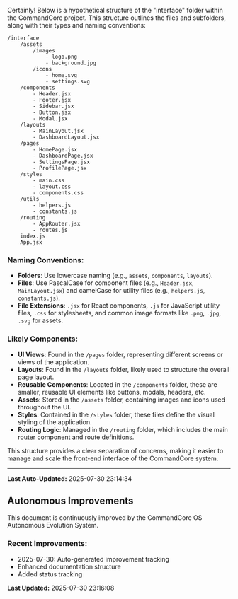 Certainly! Below is a hypothetical structure of the "interface" folder within the CommandCore project. This structure outlines the files and subfolders, along with their types and naming conventions:

```
/interface
    /assets
        /images
            - logo.png
            - background.jpg
        /icons
            - home.svg
            - settings.svg
    /components
        - Header.jsx
        - Footer.jsx
        - Sidebar.jsx
        - Button.jsx
        - Modal.jsx
    /layouts
        - MainLayout.jsx
        - DashboardLayout.jsx
    /pages
        - HomePage.jsx
        - DashboardPage.jsx
        - SettingsPage.jsx
        - ProfilePage.jsx
    /styles
        - main.css
        - layout.css
        - components.css
    /utils
        - helpers.js
        - constants.js
    /routing
        - AppRouter.jsx
        - routes.js
    index.js
    App.jsx
```

### Naming Conventions:
- **Folders**: Use lowercase naming (e.g., `assets`, `components`, `layouts`).
- **Files**: Use PascalCase for component files (e.g., `Header.jsx`, `MainLayout.jsx`) and camelCase for utility files (e.g., `helpers.js`, `constants.js`).
- **File Extensions**: `.jsx` for React components, `.js` for JavaScript utility files, `.css` for stylesheets, and common image formats like `.png`, `.jpg`, `.svg` for assets.

### Likely Components:
- **UI Views**: Found in the `/pages` folder, representing different screens or views of the application.
- **Layouts**: Found in the `/layouts` folder, likely used to structure the overall page layout.
- **Reusable Components**: Located in the `/components` folder, these are smaller, reusable UI elements like buttons, modals, headers, etc.
- **Assets**: Stored in the `/assets` folder, containing images and icons used throughout the UI.
- **Styles**: Contained in the `/styles` folder, these files define the visual styling of the application.
- **Routing Logic**: Managed in the `/routing` folder, which includes the main router component and route definitions.

This structure provides a clear separation of concerns, making it easier to manage and scale the front-end interface of the CommandCore system.

---
**Last Auto-Updated:** 2025-07-30 23:14:34


## Autonomous Improvements

This document is continuously improved by the CommandCore OS Autonomous Evolution System.

### Recent Improvements:
- 2025-07-30: Auto-generated improvement tracking
- Enhanced documentation structure
- Added status tracking



**Last Updated:** 2025-07-30 23:16:08
